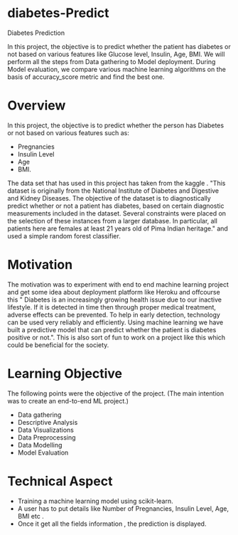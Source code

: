 # diabetes-Predict
Diabetes Prediction

In this project, the objective is to predict whether the patient has diabetes or not based on various features like Glucose level, Insulin, Age, BMI. We will perform all the steps from Data gathering to Model deployment. During Model evaluation, we compare various machine learning algorithms on the basis of accuracy_score metric and find the best one.

# Overview
In this project, the objective is to predict whether the person has Diabetes or not based on various features such as:
- Pregnancies
- Insulin Level
- Age
- BMI.

The data set that has used in this project has taken from the kaggle . "This dataset is originally from the National Institute of Diabetes and Digestive and Kidney Diseases. The objective of the dataset is to diagnostically predict whether or not a patient has diabetes, based on certain diagnostic measurements included in the dataset. Several constraints were placed on the selection of these instances from a larger database. In particular, all patients here are females at least 21 years old of Pima Indian heritage." and used a simple random forest classifier.

# Motivation
The motivation was to experiment with end to end machine learning project and get some idea about deployment platform like Heroku and offcourse this " Diabetes is an increasingly growing health issue due to our inactive lifestyle. If it is detected in time then through proper medical treatment, adverse effects can be prevented. To help in early detection, technology can be used very reliably and efficiently. Using machine learning we have built a predictive model that can predict whether the patient is diabetes positive or not.". This is also sort of fun to work on a project like this which could be beneficial for the society.

# Learning Objective
The following points were the objective of the project. (The main intention was to create an end-to-end ML project.)
- Data gathering
- Descriptive Analysis
- Data Visualizations
- Data Preprocessing
- Data Modelling
- Model Evaluation

# Technical Aspect
- Training a machine learning model using scikit-learn.
- A user has to put details like Number of Pregnancies, Insulin Level, Age, BMI etc .
- Once it get all the fields information , the prediction is displayed.
